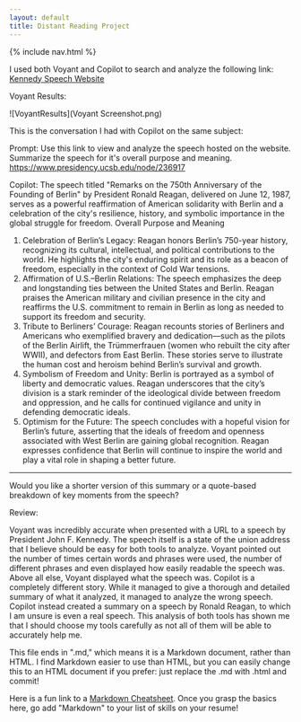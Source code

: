 ```yaml
---
layout: default
title: Distant Reading Project
---
```


{% include nav.html %}

I used both Voyant and Copilot to search and analyze the following link: [Kennedy Speech Website](https://www.presidency.ucsb.edu/documents/annual-message-the-congress-the-state-the-union-4)

Voyant Results:

![VoyantResults](Voyant Screenshot.png)

This is the conversation I had with Copilot on the same subject:

Prompt: Use this link to view and analyze the speech hosted on the website. Summarize the speech for it's overall purpose and meaning. https://www.presidency.ucsb.edu/node/236917

Copilot: The speech titled "Remarks on the 750th Anniversary of the Founding of Berlin" by President Ronald Reagan, delivered on June 12, 1987, serves as a powerful reaffirmation of American solidarity with Berlin and a celebration of the city's resilience, history, and symbolic importance in the global struggle for freedom.
Overall Purpose and Meaning
1. Celebration of Berlin’s Legacy: Reagan honors Berlin’s 750-year history, recognizing its cultural, intellectual, and political contributions to the world. He highlights the city's enduring spirit and its role as a beacon of freedom, especially in the context of Cold War tensions.
2. Affirmation of U.S.–Berlin Relations: The speech emphasizes the deep and longstanding ties between the United States and Berlin. Reagan praises the American military and civilian presence in the city and reaffirms the U.S. commitment to remain in Berlin as long as needed to support its freedom and security.
3. Tribute to Berliners’ Courage: Reagan recounts stories of Berliners and Americans who exemplified bravery and dedication—such as the pilots of the Berlin Airlift, the Trümmerfrauen (women who rebuilt the city after WWII), and defectors from East Berlin. These stories serve to illustrate the human cost and heroism behind Berlin’s survival and growth.
4. Symbolism of Freedom and Unity: Berlin is portrayed as a symbol of liberty and democratic values. Reagan underscores that the city’s division is a stark reminder of the ideological divide between freedom and oppression, and he calls for continued vigilance and unity in defending democratic ideals.
5. Optimism for the Future: The speech concludes with a hopeful vision for Berlin’s future, asserting that the ideals of freedom and openness associated with West Berlin are gaining global recognition. Reagan expresses confidence that Berlin will continue to inspire the world and play a vital role in shaping a better future.
________________________________________
Would you like a shorter version of this summary or a quote-based breakdown of key moments from the speech?

Review:

Voyant was incredibly accurate when presented with a URL to a speech by President John F. Kennedy. The speech itself is a state of the union address that I believe should be easy for both tools to analyze. Voyant pointed out the number of times certain words and phrases were used, the number of different phrases and even displayed how easily readable the speech was. Above all else, Voyant displayed what the speech was. Copilot is a completely different story. While it managed to give a thorough and detailed summary of what it analyzed, it managed to analyze the wrong speech. Copilot instead created a summary on a speech by Ronald Reagan, to which I am unsure is even a real speech. This analysis of both tools has shown me that I should choose my tools carefully as not all of them will be able to accurately help me.






This file ends in ".md," which means it is a Markdown document, rather than HTML. I find Markdown easier to use than HTML, but you can easily change this to an HTML document if you prefer: just replace the .md with .html and commit! 

Here is a fun link to a [Markdown Cheatsheet](https://www.markdownguide.org/cheat-sheet/). Once you grasp the basics here, go add "Markdown" to your list of skills on your resume!
